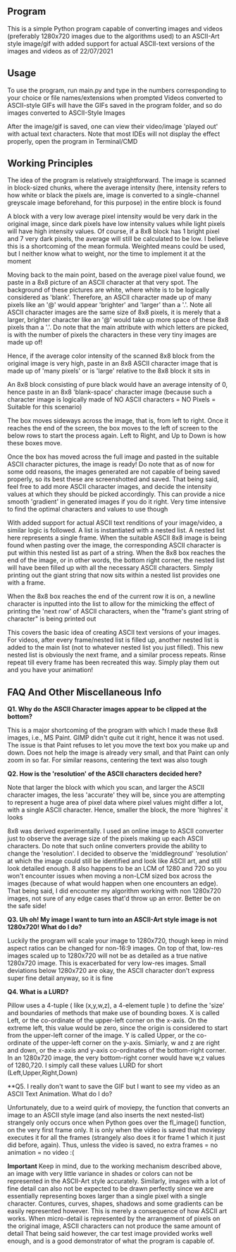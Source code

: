 ﻿## **Program**

This is a simple Python program capable of converting images and videos (preferably 1280x720 images due to the algorithms used) to an ASCII-Art style image/gif with added support for actual ASCII-text versions of the images and videos as of 22/07/2021

## Usage

To use the program, run main.py and type in the numbers corresponding to your choice or file names/extensions when prompted
Videos converted to ASCII-style GIFs will have the GIFs saved in the program folder, and so do images converted to ASCII-Style Images

After the image/gif is saved, one can view their video/image 'played out' with actual text characters. Note that most IDEs will not display the effect properly, open the program in Terminal/CMD

## Working Principles

The idea of the program is relatively straightforward. The image is scanned in block-sized chunks, where the average intensity (here, intensity refers to how white or black the pixels are, image is converted to a single-channel greyscale image beforehand, for this purpose) in the entire block is found

A block with a very low average pixel intensity would be very dark in the original image, since dark pixels have low intensity values while light pixels will have high intensity values. Of course, if a 8x8 block has 1 bright pixel and 7 very dark pixels, the average will still be calculated to be low. I believe this is a shortcoming of the mean formula. Weighted means could be used, but I neither know what to weight, nor the time to implement it at the moment

Moving back to the main point, based on the average pixel value found, we paste in a 8x8 picture of an ASCII character at that very spot. The background of these pictures are white, where white is to be logically considered as 'blank'. Therefore, an ASCII character made up of many pixels like an '@' would appear 'brighter' and 'larger' than a '.'. Note all ASCII character images are the same size of 8x8 pixels, it is merely that a larger, brighter character like an '@' would take up more space of these 8x8 pixels than a '.'. Do note that the main attribute with which letters are picked, is with the number of pixels the characters in these very tiny images are made up of!

Hence, if the average color intensity of the scanned 8x8 block from the original image is very high, paste in an 8x8 ASCII character image  that is made up of 'many pixels' or is 'large' relative to the 8x8 block it sits in

An 8x8 block consisting of pure black would have an average intensity of 0, hence paste in an 8x8 'blank-space' character image (because such a character image is logically made of NO ASCII characters = NO Pixels = Suitable for this scenario)

The box moves sideways across the image, that is, from left to right. Once it reaches the end of the screen, the box moves to the left of screen to the below rows to start the process again. Left to Right, and Up to Down is how these boxes move.

Once the box has moved across the full image and pasted in the suitable ASCII character pictures, the image is ready! Do note that as of now for some odd reasons, the images generated are not capable of being saved properly, so its best these are screenshotted and saved. That being said, feel free to add more ASCII character images, and decide the intensity values at which they should be picked accordingly. This can provide a nice smooth 'gradient' in generated images if you do it right. Very time intensive to find the optimal characters and values to use though

With added support for actual ASCII text renditions of your image/video, a similar logic is followed. A list is instantiated with a nested list. A nested list here represents a single frame. When the suitable ASCII 8x8 image is being found when pasting over the image, the corresponding ASCII character is put within this nested list as part of a string. When the 8x8 box reaches the end of the image, or in other words, the bottom right corner, the nested list will have been filled up with all the necessary ASCII characters. Simply printing out the giant string that now sits within a nested list provides one with a frame.

When the 8x8 box reaches the end of the current row it is on, a newline character is inputted into the list to allow for the mimicking the effect of printing the 'next row' of ASCII characters, when the "frame's giant string of character" is being printed out

This covers the basic idea of creating ASCII text versions of your images. For videos, after every frame/nested list is filled up, another nested list is added to the main list (not to whatever nested list you just filled). This new nested list is obviously the next frame, and a similar process repeats. Rinse repeat till every frame has been recreated this way. Simply play them out and you have your animation!


## FAQ And Other Miscellaneous Info
**Q1. Why do the ASCII Character images appear to be clipped at the bottom?**

This is a major shortcoming of the program with which I made these 8x8 images, i.e., MS Paint. GIMP didn't quite cut it right, hence it was not used. The issue is that Paint refuses to let you move the text box you make up and down. Does not help the image is already very small, and that Paint can only zoom in so far. For similar reasons, centering the text was also tough

**Q2. How is the 'resolution' of the ASCII characters decided here?**

Note that larger the block with which you scan, and larger the ASCII character images, the less 'accurate' they will be, since you are attempting to represent a huge area of pixel data where pixel values might differ a lot, with a single ASCII character. Hence, smaller the block, the more 'highres' it looks

8x8 was derived experimentally. I used an online image to ASCII converter just to observe the average size of the pixels making up each ASCII characters. Do note that such  online converters provide the ability to change the 'resolution'. I decided to observe the 'middleground' 'resolution' at which the image could still be identified and look like ASCII art, and still look detailed enough. 8 also happens to be an LCM of 1280 and 720 so you won't encounter issues when moving a non-LCM sized box across the images (because of what would happen when one encounters an edge). That being said, I did encounter my algorithm working with non 1280x720 images, not sure of any edge cases that'd throw up an error. Better be on the safe side!

**Q3. Uh oh! My image I want to turn into an ASCII-Art style image is not 1280x720! What do I do?**

Luckily the program will scale your image to 1280x720, though keep in mind aspect ratios can be changed for non-16:9 images. On top of that, low-res images scaled up to 1280x720 will not be as detailed as a true native 1280x720 image. This is exacerbated for very low-res images. Small deviations below 1280x720 are okay, the ASCII character don't express super fine detail anyway, so it is fine

**Q4. What is a LURD?**

Pillow uses a 4-tuple ( like (x,y,w,z), a 4-element tuple ) to define the 'size' and boundaries of methods that make use of bounding boxes. X is called Left, or the co-ordinate of the upper-left corner on the x-axis. On the extreme left, this value would be zero, since the origin is considered to start from the upper-left corner of the image. Y is called Upper, or the co-ordinate of the upper-left corner on the y-axis. Simiarly, w and z are right and down, or the x-axis and y-axis co-ordinates of the bottom-right corner. In an 1280x720 image, the very bottom-right corner would have w,z values of 1280,720. I simply call these values LURD for short (Left,Upper,Right,Down)

**Q5. I really don't want to save the GIF but I want to see my video as an ASCII Text Animation. What do I do?

Unfortunately, due to a weird quirk of moviepy, the function that converts an image to an ASCII style image (and also inserts the next nested-list) strangely only occurs once when Python goes over the fl_image() function, on the very first frame only. It is only when the video is saved that moviepy executes it for all the frames (strangely also does it for frame 1 which it just did before, again). Thus, unless the video is saved, no extra frames = no animation = no video :(

**Important**
Keep in mind, due to the working mechanism described above, an image with very little variance in shades or colors can not be represented in the ASCII-Art style accurately. Similarly, images with a lot of fine detail can also not be expected to be drawn perfectly since we are essentially representing boxes larger than a single pixel with a single character. Contures, curves, shapes, shadows and some gradients can be easily represented however. This is merely a consequence of how ASCII art works. When micro-detail is represented by the arrangement of pixels on the original image, ASCII characters can not produce the same amount of detail
That being said however, the car test image provided works well enough, and is a good demonstrator of what the program is capable of.
